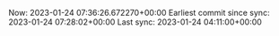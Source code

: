 Now: 2023-01-24 07:36:26.672270+00:00 Earliest commit since sync: 2023-01-24 07:28:02+00:00 Last sync: 2023-01-24 04:11:00+00:00
